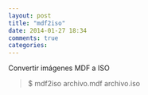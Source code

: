 ```yaml
---
layout: post
title: "mdf2iso"
date: 2014-01-27 18:34
comments: true
categories: 
---
```

Convertir imágenes MDF a ISO 

>$ mdf2iso archivo.mdf archivo.iso

